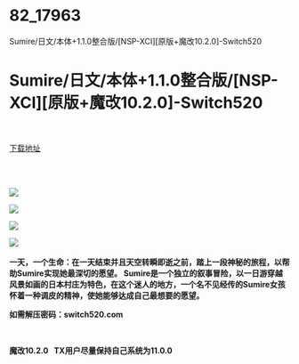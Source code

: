 # 82_17963
Sumire/日文/本体+1.1.0整合版/[NSP-XCI][原版+魔改10.2.0]-Switch520
# Sumire/日文/本体+1.1.0整合版/[NSP-XCI][原版+魔改10.2.0]-Switch520
 <br/></br>
[下载地址](https://www.switch520.cc/article/17963 "下载地址")
<br/></br>

<p><strong>&nbsp;</strong></p>
<p><strong><img src="https://www.switch520.cc/muke_img/upload_art_editor_20210527-1_2533bb07d87bb787ce22190d5b3af65c.jpg"></strong></p>
<p><strong><img src="https://www.switch520.cc/muke_img/upload_art_editor_20210527-1_732f8a8214d0fb7fc869cf5899a04a2e.jpg"></strong></p>
<p><strong><img src="https://www.switch520.cc/muke_img/upload_art_editor_20210527-1_8451e95e27151d65161f2942793e3383.jpg"></strong></p>
<p><strong><img src="https://www.switch520.cc/muke_img/upload_art_editor_20210527-1_8752ada68d9e47c05a2f8b0867a0dcf4.jpg">&nbsp;</strong></p>
<p><strong>一天，一个生命：在一天结束并且天空转瞬即逝之前，踏上一段神秘的旅程，以帮助Sumire实现她最深切的愿望。 Sumire是一个独立的叙事冒险，以一日游穿越风景如画的日本村庄为特色，在这个迷人的地方，一个名不见经传的Sumire女孩怀着一种调皮的精神，使她能够达成自己最想要的愿望。</strong></p>
<p><strong>如需解压密码：switch520.com</strong></p>
<p><strong>&nbsp;</strong></p>
<p><strong>魔改10.2.0 &nbsp;&nbsp;TX用户尽量保持自己系统为11.0.0</strong></p>
